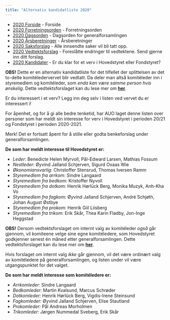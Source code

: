 ```yaml
---
title: "Alternativ kandidatliste 2020"
---
```


* [2020 Forside](/generalforsamlinger/2020)   - Forside
* [2020 Forretningsorden](/generalforsamlinger/2020/forretningsorden) - Forretningsorden
* [2020 Dagsorden](/generalforsamlinger/2020/dagsorden) - Dagsorden for generalforsamlingen
* [2020 Årsberetninger](/generalforsamlinger/2020/aarsberetninger) - Årsberetninger
* [2020 Saksforslag](/generalforsamlinger/2020/saksforslag) - Alle innsendte saker vil bli tatt opp.
* [2020 Vedtektsforslag](/generalforsamlinger/2020/vedtekstforslag) - Foreslåtte endringer til vedtektene. Send gjerne inn ditt forslag.
* [2020 Kandidater](/generalforsamlinger/2020/valg) - Er du klar for et verv i Hovedstyret eller Fondstyret? 

**OBS!** Dette er en alternativ kandidatliste for det tilfellet der splittelsen av det to-delte komitéledervervet blir vedtatt. Da deler man altså komitéleder inn i styremedlem og komitéleder, som _enda kan være samme person hvis ønskelig_. Dette vedtektsforslaget kan du lese mer om [**her**](/generalforsamlinger/2020/vedtekstforslag/#wiki-toc-forslag-23-splittelse-av-det-to-delte-vervet-auo).

Er du interessert i et verv? Legg inn deg selv i listen ved vervet du er interessert i!

For åpenhet, og for å gi alle bedre tenketid, har AUO laget denne listen over personer som har meldt sin interesse for verv i Hovedstyret i perioden 20/21 og Fondstyret i perioden 2020-2021.

Merk! Det er fortsatt åpent for å stille eller godta benkeforslag under generalforsamlingen.

**De som har meldt interesse til Hovedstyret er:**

* *Leder*: Benedicte Helen Myrvoll, Pål-Edward Larsen, Mathias Fossum
* *Nestleder*: Øyvind Jalland Schjerven, Sigurd Oxaas Wie
* *Økonomiansvarlig*: Christoffer Stensrud, Thomas Iversen Ramm
* *Styremedlem fra arrkom:* Sindre Langaard
* *Styremedlem fra bedkom:* Kristoffer Nyvoll
* *Styremedlem fra dotkom:* Henrik Hørlück Berg, Monika Muzyk, Anh-Kha Vo
* *Styremedlem fra fagkom:* Øyvind Jalland Schjerven, André Schjøth, Johan August Østbye  
* *Styremedlem fra prokom:* Henrik Giil Liisberg 
* *Styremedlem fra trikom:* Erik Skår, Thea Karin Fladby, Jon-Inge Heggstad

**OBS!** Dersom vedtektsforslaget om internt valg av komitéleder _også_ går gjennom, vil komiteene velge sine egne komitéledere, som Hovedstyret godkjenner senest én måned etter generalforsamlingen. Dette vedtektsforslaget kan du lese mer om [**her**](/generalforsamlinger/2020/vedtekstforslag/#wiki-toc-forslag-24-godkjenning-av-lederkandidater).

Hvis forslaget om internt valg _ikke_ går gjennom, vil det være ordinært valg av komitéledere på generalforsamlingen, og listen under vil være utgangspunktet for det valget.

**De som har meldt interesse som komitéledere er:**

* *Arrkomleder:* Sindre Langaard
* *Bedkomleder:* Martin Kvalsund, Marcus Schrøder
* *Dotkomleder:* Henrik Hørlück Berg, Vigdis-Irene Steinsund
* *Fagkomleder:* Øyvind Jalland Schjerven, Elise Stautland
* *Prokomleder:* Pål Andreas Morholmen
* *Trikomleder:* Jørgen Nummedal Sveberg, Erik Skår